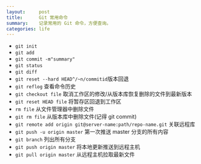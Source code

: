 ```yaml
---
layout:     post
title:      Git 常用命令
summary:    记录常用的 Git 命令，方便查询。
categories: life
---
```


- `git init`
- `git add`
- `git commit -m"summary"`
- `git status`
- `git diff`
- `git reset --hard HEAD^/~n/commitid`版本回退
- `git reflog` 查看命令历史
- `git checkout file` 取消工作区的修改/从版本库恢复删除的文件到最新版本
- `git reset HEAD file` 将暂存区回退到工作区
- `rm file` 从文件管理器中删除文件
- `git rm file` 从版本库中删除文件(记得 git commit)
- `git remote add origin git@server-name:path/repo-name.git` 关联远程库
- `git push -u origin master` 第一次推送 master 分支的所有内容
- `git branch` 列出所有分支
- `git push origin master` 将本地更新推送到远程主机
- `git pull origin master` 从远程主机拉取最新文件